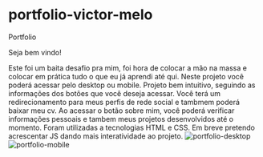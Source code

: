 # portfolio-victor-melo
Portfolio

Seja bem vindo! 

Este foi um baita desafio pra mim, foi hora de colocar a mão na massa e colocar em prática tudo o que eu já aprendi até qui.
Neste projeto você poderá acessar pelo desktop ou mobile. 
Projeto bem intuitivo, seguindo as informações dos botões que você deseja acessar. 
Você terá um redirecionamento para meus perfis de rede social e tambmem poderá baixar meu cv.
Ao acessar o botão sobre mim, você poderá verificar informações pessoais e tambem meus projetos desenvolvidos até o momento.
Foram utilizadas a tecnologias HTML e CSS. Em breve pretendo acrescentar JS dando mais interatividade ao projeto.
![portfolio-desktop](https://github.com/VetorMelo/portfolio-victor-melo/assets/111879839/07e33d09-31c6-4038-b27a-d55442689c9d)
![portfolio-mobile](https://github.com/VetorMelo/portfolio-victor-melo/assets/111879839/7fbc3182-df02-49ad-bb01-5c97a2156710)
